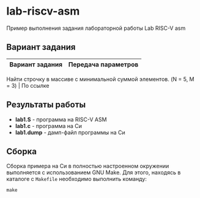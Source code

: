 # lab-riscv-asm

Пример выполнения задания лабораторной работы Lab RISC-V asm

## Вариант задания

Вариант задания | Передача параметров
--------------- | -------------
Найти строчку в массиве с минимальной суммой элементов.
(N = 5, M = 3) | По ссылке

## Результаты работы

* **lab1.S** - программа на RISC-V ASM
* **lab1.c** - программа на Си
* **lab1.dump** - дамп-файл программы на Си

## Сборка
Сборка примера на Си в полностью настроенном окружении выполняется с использованием GNU Make. Для этого, находясь в каталоге с `Makefile` необходимо выполнить команду:
```
make
```
